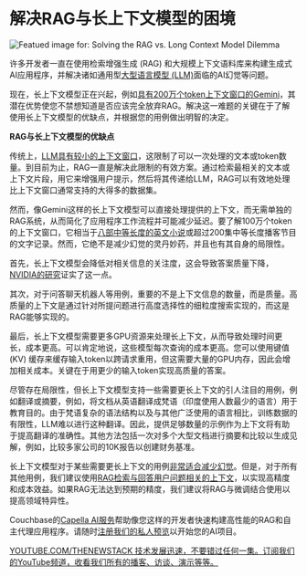 # 解决RAG与长上下文模型的困境

![Featued image for: Solving the RAG vs. Long Context Model Dilemma](https://cdn.thenewstack.io/media/2025/01/b2c53656-llm-1024x572.jpg)

许多开发者一直在使用检索增强生成 (RAG) 和大规模上下文语料库来构建生成式AI应用程序，并解决诸如通用型[大型语言模型 (LLM)](https://roadmap.sh/guides/introduction-to-llms)面临的AI幻觉等问题。

现在，长上下文模型正在兴起，例如[具有200万个token上下文窗口的Gemini](https://ai.google.dev/gemini-api/docs/long-context)，其潜在优势使您不禁想知道是否应该完全放弃RAG。解决这一难题的关键在于了解使用长上下文模型的优缺点，并根据您的用例做出明智的决定。

**RAG与长上下文模型的优缺点**

传统上，[LLM具有较小的上下文窗口](https://thenewstack.io/do-enormous-llm-context-windows-spell-the-end-of-rag/)，这限制了可以一次处理的文本或token数量。到目前为止，RAG一直是解决此限制的有效方案。通过检索最相关的文本或上下文片段，用它来增强用户提示，然后将其传递给LLM，RAG可以有效地处理比上下文窗口通常支持的大得多的数据集。

然而，像Gemini这样的长上下文模型可以直接处理提供的上下文，而无需单独的RAG系统，从而简化了应用程序工作流程并可能减少延迟。要了解100万个token的上下文窗口，它相当于[八部中等长度的英文小说](https://ai.google.dev/gemini-api/docs/long-context)或超过200集中等长度播客节目的文字记录。然而，它绝不是减少幻觉的灵丹妙药，并且也有其自身的局限性。

首先，长上下文模型会降低对相关信息的关注度，这会导致答案质量下降，[NVIDIA的研究](https://arxiv.org/pdf/2409.01666)证实了这一点。

其次，对于问答聊天机器人等用例，重要的不是上下文信息的数量，而是质量。高质量的上下文是通过针对所提问题进行高度选择性的细粒度搜索实现的，而这是RAG能够实现的。

最后，长上下文模型需要更多GPU资源来处理长上下文，从而导致处理时间更长，成本更高。可以肯定地说，这些模型每次查询的成本更高。您可以使用键值 (KV) 缓存来缓存输入token以跨请求重用，但这需要大量的GPU内存，因此会增加相关成本。关键在于用更少的输入token实现高质量的答案。

尽管存在局限性，但长上下文模型支持一些需要更长上下文的引人注目的用例，例如翻译或摘要，例如，将文档从英语翻译成梵语（印度使用人数最少的语言）用于教育目的。由于梵语复杂的语法结构以及与其他广泛使用的语言相比，训练数据的有限性，LLM难以进行这种翻译。因此，提供足够数量的示例作为上下文将有助于提高翻译的准确性。其他方法包括一次对多个大型文档进行摘要和比较以生成见解，例如，比较多家公司的10K报告以创建财务基准。

长上下文模型对于某些需要更长上下文的用例[非常适合减少幻觉](https://thenewstack.io/how-to-reduce-the-hallucinations-from-large-language-models/)。但是，对于所有其他用例，我们建议使用[RAG检索与回答用户问题相关的上下文](https://thenewstack.io/rag-still-relevant-in-the-era-of-long-context-models/)，以实现高精度和成本效益。如果RAG无法达到预期的精度，我们建议将RAG与微调结合使用以提高领域特异性。

Couchbase的[Capella AI服务](https://www.couchbase.com/products/ai-services/)帮助像您这样的开发者快速构建高性能的RAG和自主代理应用程序。请随时[注册我们的私人预览](https://info.couchbase.com/capella-ai-services-signup)以开始您的AI项目。

[YOUTUBE.COM/THENEWSTACK 技术发展迅速，不要错过任何一集。订阅我们的YouTube频道，收看我们所有的播客、访谈、演示等等。](https://youtube.com/thenewstack?sub_confirmation=1)